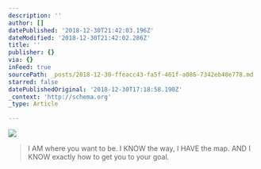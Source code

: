 ```yaml
---
description: ''
author: []
datePublished: '2018-12-30T21:42:03.196Z'
dateModified: '2018-12-30T21:42:02.286Z'
title: ''
publisher: {}
via: {}
inFeed: true
sourcePath: _posts/2018-12-30-ffeacc43-fa5f-461f-a086-7342eb48e778.md
starred: false
datePublishedOriginal: '2018-12-30T17:18:58.190Z'
_context: 'http://schema.org'
_type: Article

---
```

![](https://the-grid-user-content.s3-us-west-2.amazonaws.com/7305d396-798b-424b-990b-28d6e658472c.jpg)

> I AM where you want to be. 
> I KNOW the way, 
> I HAVE the map.
> AND I KNOW exactly how to get you to your goal.